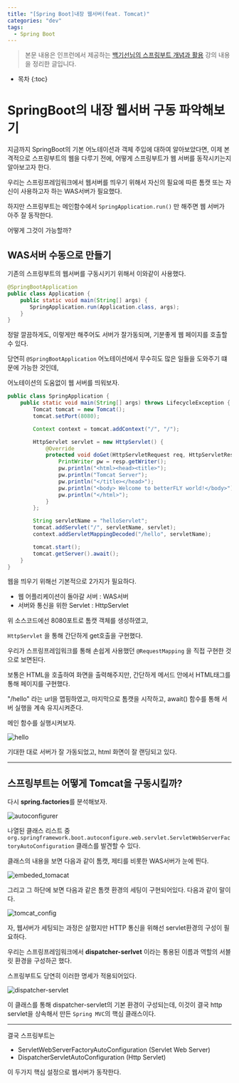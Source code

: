 ```yaml
---
title: "[Spring Boot]내장 웹서버(feat. Tomcat)"
categories: "dev"
tags:
  - Spring Boot
---
```


> 본문 내용은 인프런에서 제공하는 [백기선님의 스프링부트 개념과 활용](https://www.inflearn.com/course/%EC%8A%A4%ED%94%84%EB%A7%81%EB%B6%80%ED%8A%B8/) 강의 내용을 정리한 글입니다.

* 목차
{:toc}

# SpringBoot의 내장 웹서버 구동 파악해보기

지금까지 SpringBoot의 기본 어노테이션과 객체 주입에 대하여 알아보았다면, 이제 본격적으로 스프링부트의 웹을 다루기 전에, 어떻게 스프링부트가 웹 서버를 동작시키는지 알아보고자 한다.

우리는 스프링프레임워크에서 웹서버를 띄우기 위해서 자신의 필요에 따른 톰캣 또는 자신이 사용하고자 하는 WAS서버가 필요했다.

하지만 스프링부트는 메인함수에서 `SpringApplication.run()` 만 해주면 웹 서버가 아주 잘 동작한다.

어떻게 그것이 가능할까?

## WAS서버 수동으로 만들기

기존의 스프링부트의 웹서버를 구동시키기 위해서 이와같이 사용했다.

~~~java
@SpringBootApplication
public class Application {
    public static void main(String[] args) {
       SpringApplication.run(Application.class, args);
    }
}
~~~

정말 깔끔하게도, 이렇게만 해주어도 서버가 잘가동되며, 기분좋게 웹 페이지를 호출할 수 있다.

당연히 `@SpringBootApplication` 어노테이션에서 무수히도 많은 일들을 도와주기 떄문에 가능한 것인데,

어노테이션의 도움없이 웹 서버를 띄워보자.

~~~java
public class SpringApplication {
    public static void main(String[] args) throws LifecycleException {
        Tomcat tomcat = new Tomcat();
        tomcat.setPort(8080);

        Context context = tomcat.addContext("/", "/");

        HttpServlet servlet = new HttpServlet() {
            @Override
            protected void doGet(HttpServletRequest req, HttpServletResponse resp) throws ServletException, IOException {
                PrintWriter pw = resp.getWriter();
                pw.println("<html><head><title>");
                pw.println("Tomcat Server");
                pw.println("</title></head>");
                pw.println("<body> Welcome to betterFLY world!</body>");
                pw.println("</html>");
            }
        };

        String servletName = "helloServlet";
        tomcat.addServlet("/", servletName, servlet);
        context.addServletMappingDecoded("/hello", servletName);

        tomcat.start();
        tomcat.getServer().await();
    }
}
~~~

웹을 띄우기 위해선 기본적으로 2가지가 필요하다.

- 웹 어플리케이션이 돌아갈 서버 : WAS서버
- 서버와 통신을 위한 Servlet : HttpServlet

위 소스코드에선 8080포트로 톰캣 객체를 생성하였고,

`HttpServlet` 을 통해 간단하게 get호출을 구현했다.

우리가 스프링프레임워크를 통해 손쉽게 사용했던 `@RequestMapping` 을 직접 구현한 것으로 보면된다.

보통은 HTML을 호출하여 화면을 출력해주지만, 간단하게 메서드 안에서 HTML태그를 통해 페이지를 구현했다.

"/hello" 라는 url을 맵핑하였고, 마지막으로 톰캣을 시작하고, await() 함수를 통해 서버 실행을 계속 유지시켜준다.

메인 함수를 실행시켜보자.

![hello](/assets/images/study/dev/2019/springboot/2_springboot_hello.png)

기대한 대로 서버가 잘 가동되었고, html 화면이 잘 랜딩되고 있다.

---

## 스프링부트는 어떻게 Tomcat을 구동시킬까?

다시 **spring.factories**를 분석해보자.

![autoconfigurer](/assets/images/study/dev/2019/springboot/2_springboot_autoconfiguration.png)

나열된 클래스 리스트 중 `org.springframework.boot.autoconfigure.web.servlet.ServletWebServerFactoryAutoConfiguration` 클래스를 발견할 수 있다.

클래스의 내용을 보면 다음과 같이 톰캣, 제티를 비롯한 WAS서버가 눈에 띈다.

![embeded_tomacat](/assets/images/study/dev/2019/springboot/2_springboot_embededtomcat.png)

그리고 그 하단에 보면 다음과 같은 톰캣 환경의 세팅이 구현되어있다. 다음과 같이 말이다.

![tomcat_config](/assets/images/study/dev/2019/springboot/2_springboot_tomcat.png)

자, 웹서버가 세팅되는 과정은 살폈지만 HTTP 통신을 위해선 servlet환경의 구성이 필요하다.

우리는 스프링프레임워크에서 **dispatcher-serlvet** 이라는 통용된 이름과 역할의 서블릿 환경을 구성하곤 했다.

스프링부트도 당연히 이러한 명세가 적용되어있다.

![dispatcher-servlet](/assets/images/study/dev/2019/springboot/2_springboot_dispatcherservlet.png)

이 클래스를 통해 dispatcher-servlet의 기본 환경이 구성되는데, 이것이 결국 http servlet을 상속해서 만든 `Spring MVC`의 핵심 클래스이다.

---

결국 스프링부트는 
 - ServletWebServerFactoryAutoConfiguration (Servlet Web Server)
 - DispatcherServletAutoConfiguration (Http Servlet)

이 두가지 핵심 설정으로 웹서버가 동작한다.